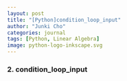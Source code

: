 ```yaml
---
layout: post
title: "[Python]condition_loop_input"
author: "Junki Cho"
categories: journal
tags: [Python, Linear Algebra]
image: python-logo-inkscape.svg
---
```

### 2. condition_loop_input
